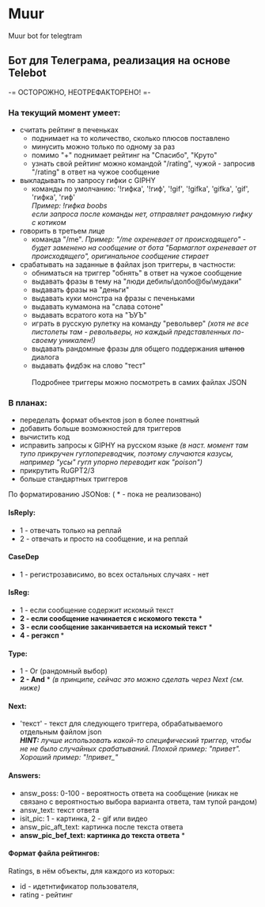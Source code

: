 # Muur
Muur bot for telegtram

## Бот для Телеграма, реализация на основе Telebot

-= ОСТОРОЖНО, НЕОТРЕФАКТОРЕНО! =-

### На текущий момент умеет:

- считать рейтинг в печеньках 
  - поднимает на то количество, сколько плюсов поставлено
  - минусить можно только по одному за раз
  - помимо "+" поднимает рейтинг на "Спасибо", "Круто"
  - узнать свой рейтинг можно командой "/rating", чужой - запросив "/rating" в ответ на чужое сообщение
- выкладывать по запросу гифки с GIPHY
  - команды по умолчанию: '!гифка', '!гиф', '!gif', '!gifka', 'gifka', 'gif', 'гифка', 'гиф'<br><i>Пример: !гифка boobs<br>если запроса после команды нет, отправляет рандомную гифку с котиком</i>  
- говорить в третьем лице
  -  команда "/me". <i>Пример: "/me охреневает от происходящего" - будет заменено на сообщение от бота "Бармаглот охреневает от происходящего", оригинальное сообщение стирает</i>
- срабатывать на заданные в файлах json триггеры, в частности:
  - обниматься на триггер "обнять" в ответ на чужое сообщение
  - выдавать фразы в тему на "люди дебилы\долбо@бы\мудаки"
  - выдавать фразы на "деньги"
  - выдавать куки монстра на фразы с печеньками
  - выдавать кумамона на "слава сотоне"
  - выдавать всратого кота на "ЪУЪ"
  - играть в русскую рулетку на команду "револьвер" <i>(хотя не все пистолеты там - револьверы, но каждый представленных по-своему уникален!)</i>
  - выдавать рандомные фразы для общего поддержания <s>штанов</s> диалога
  - выдавать фидбэк на слово "тест"<br><br>Подробнее триггеры можно посмотреть в самих файлах JSON

### В планах:

- переделать формат объектов json в более понятный 
- добавить больше возможностей для триггеров
- вычистить код
- исправить запросы к GIPHY на русском языке <i>(в наст. момент там тупо прикручен гуглопереводчик, поэтому случаются казусы, например "усы" гугл упорно переводит как "poison")</i>
- прикрутить RuGPT2/3
- больше стандартных триггеров

По форматированию JSONов: ( * - пока не реализовано)

#### IsReply: 
- 1 - отвечать только на реплай 
- 2 - отвечать и просто на сообщение, и на реплай

#### CaseDep

- 1 - регистрозависимо, во всех остальных случаях - нет

#### IsReg: 
- 1 - если сообщение содержит искомый текст
- <b>2 - если сообщение начинается с искомого текста</b> *
- <b>3 - если сообщение заканчивается на искомый текст</b> *
- <b>4 - регэксп </b> *

#### Type: 
- 1 - Or (рандомный выбор)
- <b>2 - And</b> * <i>(в принципе, сейчас это можно сделать через Next (см. ниже)</i>

#### Next:
- 'текст' - текст для следующего триггера, обрабатываемого отдельным файлом json<br>
<i><b>HINT:</b> лучше использовать какой-то специфический триггер, чтобы не не было случайных срабатываний. Плохой пример: "привет". Хороший пример: "!привет_"</i>

#### Answers:    
- answ_poss: 0-100 - вероятность ответа на сообщение (никак не связано с вероятностью выбора варианта ответа, там тупой рандом) 
- answ_text: текст ответа
- isit_pic: 1 - картинка, 2 - gif или видео
- answ_pic_aft_text: картинка после текста ответа
- <b>answ_pic_bef_text: картинка до текста ответа</b> *

#### Формат файла рейтингов:
 Ratings, в нём объекты, для каждого из которых:
- id - идетнтификатор пользователя, 
- rating - рейтинг
